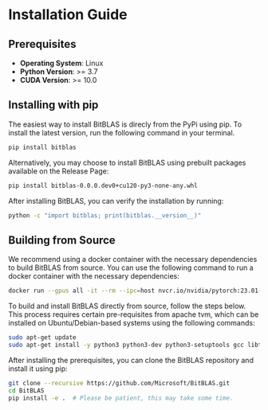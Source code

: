 # Installation Guide

## Prerequisites

- **Operating System**: Linux
- **Python Version**: >= 3.7
- **CUDA Version**: >= 10.0

## Installing with pip

The easiest way to install BitBLAS is direcly from the PyPi using pip. To install the latest version, run the following command in your terminal.
```bash
pip install bitblas
```

Alternatively, you may choose to install BitBLAS using prebuilt packages available on the Release Page:

```bash
pip install bitblas-0.0.0.dev0+cu120-py3-none-any.whl
```

After installing BitBLAS, you can verify the installation by running:

```bash
python -c "import bitblas; print(bitblas.__version__)"  
```

## Building from Source

We recommend using a docker container with the necessary dependencies to build BitBLAS from source. You can use the following command to run a docker container with the necessary dependencies:

```bash
docker run --gpus all -it --rm --ipc=host nvcr.io/nvidia/pytorch:23.01-py3
```

To build and install BitBLAS directly from source, follow the steps below. This process requires certain pre-requisites from apache tvm, which can be installed on Ubuntu/Debian-based systems using the following commands:

```bash
sudo apt-get update
sudo apt-get install -y python3 python3-dev python3-setuptools gcc libtinfo-dev zlib1g-dev build-essential cmake libedit-dev libxml2-dev
```

After installing the prerequisites, you can clone the BitBLAS repository and install it using pip:

```bash
git clone --recursive https://github.com/Microsoft/BitBLAS.git
cd BitBLAS
pip install -e .  # Please be patient, this may take some time.
```
